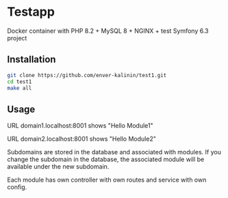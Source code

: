 # Testapp

Docker container with PHP 8.2 + MySQL 8 + NGINX + test Symfony 6.3 project

## Installation

```bash
git clone https://github.com/enver-kalinin/test1.git
cd test1
make all
```

## Usage

URL domain1.localhost:8001 shows "Hello Module1"

URL domain2.localhost:8001 shows "Hello Module2"

Subdomains are stored in the database and associated with modules. If you change the subdomain in the database, the associated module will be available under the new subdomain.

Each module has own controller with own routes and service with own config.